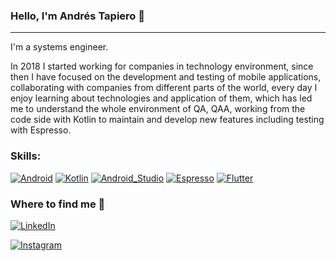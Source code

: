 ### Hello, I'm Andrés Tapiero 👋
----


I'm a systems engineer.

In 2018 I started working for companies in technology environment, since then I have focused on the development and testing of mobile applications, collaborating with companies from different parts of the world, every day I enjoy learning about technologies and application of them, which has led me to understand the whole environment of QA, QAA, working from the code side with Kotlin to maintain and develop new features including testing with Espresso.



### Skills:
[![Android](https://img.shields.io/badge/Android-3DDC84?style=for-the-badge&logo=android&logoColor=white&labelColor=101010)]()
[![Kotlin](https://img.shields.io/badge/Kotlin-0095D5?style=for-the-badge&logo=kotlin&logoColor=white&labelColor=101010)]()
[![Android_Studio](https://img.shields.io/badge/Android_Studio-3DDC84?style=for-the-badge&logo=android-studio&logoColor=white&labelColor=101010)]()
[![Espresso](https://img.shields.io/badge/Espresso_Android-BD4930?style=for-the-badge&logo=android&logoColor=white&labelColor=101010)]()
[![Flutter](https://img.shields.io/badge/Flutter-55B6E6?style=for-the-badge&logo=flutter&logoColor=white&labelColor=101010)]()  

### Where to find me 💬
[![LinkedIn](https://img.shields.io/badge/LinkedIn-andres_tapiero-0077B5?style=for-the-badge&logo=linkedin&logoColor=white&labelColor=101010)](https://www.linkedin.com/in/andres-tapiero)

[![Instagram](https://img.shields.io/badge/Instagram-@andrestapiero_-E4405F?style=for-the-badge&logo=instagram&logoColor=white&labelColor=101010)](https://instagram.com/andrestapiero_)



<!--
**AndresTapiero/AndresTapiero** is a ✨ _special_ ✨ repository because its `README.md` (this file) appears on your GitHub profile.

Here are some ideas to get you started:

- 🔭 I’m currently working on ...
- 🌱 I’m currently learning ...
- 👯 I’m looking to collaborate on ...
- 🤔 I’m looking for help with ...
- 💬 Ask me about ...
- 📫 How to reach me: ...
- 😄 Pronouns: ...
- ⚡ Fun fact: ...
-->
